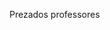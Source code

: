 <!DOCTYPE html>
<html>
    <head>
        <title>Olá</title>
    </head>
  <body>
    <p>Prezados professores</p>
  </body>
</html>
